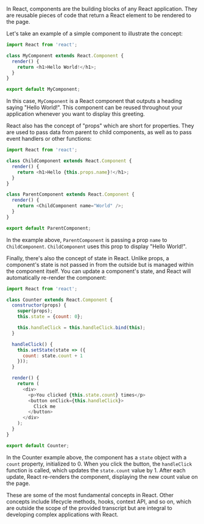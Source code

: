 
In React, components are the building blocks of any React application. They are reusable pieces of code that return a React element to be rendered to the page.

Let's take an example of a simple component to illustrate the concept:

```javascript
import React from 'react';

class MyComponent extends React.Component {
  render() {
    return <h1>Hello World!</h1>;
  }
}

export default MyComponent;
```

In this case, `MyComponent` is a React component that outputs a heading saying "Hello World!". This component can be reused throughout your application whenever you want to display this greeting.

React also has the concept of "props" which are short for properties. They are used to pass data from parent to child components, as well as to pass event handlers or other functions:

```javascript
import React from 'react';

class ChildComponent extends React.Component {
  render() {
    return <h1>Hello {this.props.name}!</h1>;
  }
}

class ParentComponent extends React.Component {
  render() {
    return <ChildComponent name="World" />;
  }
}

export default ParentComponent;
```

In the example above, `ParentComponent` is passing a prop `name` to `ChildComponent`. `ChildComponent` uses this prop to display "Hello World!". 

Finally, there's also the concept of state in React. Unlike props, a component's state is not passed in from the outside but is managed within the component itself. You can update a component's state, and React will automatically re-render the component:

```javascript
import React from 'react';

class Counter extends React.Component {
  constructor(props) {
    super(props);
    this.state = {count: 0};

    this.handleClick = this.handleClick.bind(this);
  }

  handleClick() {
    this.setState(state => ({
      count: state.count + 1
    }));
  }

  render() {
    return (
      <div>
        <p>You clicked {this.state.count} times</p>
        <button onClick={this.handleClick}>
          Click me
        </button>
      </div>
    );
  }
}

export default Counter;
```

In the Counter example above, the component has a `state` object with a `count` property, initialized to 0. When you click the button, the `handleClick` function is called, which updates the `state.count` value by 1. After each update, React re-renders the component, displaying the new count value on the page. 

These are some of the most fundamental concepts in React. Other concepts include lifecycle methods, hooks, context API, and so on, which are outside the scope of the provided transcript but are integral to developing complex applications with React.